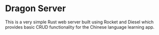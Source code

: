 # Dragon Server

This is a very simple Rust web server built using Rocket and Diesel which provides basic CRUD functionality for the Chinese language learning app.